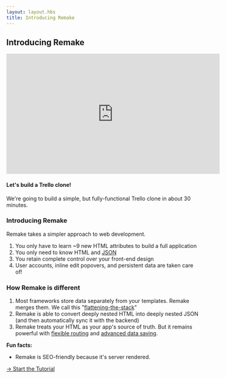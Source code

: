 ```yaml
---
layout: layout.hbs
title: Introducing Remake
---
```


## Introducing Remake

<iframe width="560" height="315" src="https://www.youtube.com/embed/w6SWp7TUKpg" frameborder="0" allow="accelerometer; autoplay; clipboard-write; encrypted-media; gyroscope; picture-in-picture" allowfullscreen></iframe>

#### Let's build a Trello clone!

We're going to build a simple, but fully-functional Trello clone in about 30 minutes.

### Introducing Remake

Remake takes a simpler approach to web development.

1. You only have to learn ~9 new HTML attributes to build a full application
2. You only need to know HTML and [JSON](https://www.w3schools.com/whatis/whatis_json.asp)
3. You retain complete control over your front-end design
4. User accounts, inline edit popovers, and persistent data are taken care of!

### How Remake is different

1. Most frameworks store data separately from your templates. Remake merges them. We call this "[flattening-the-stack](/flattening-the-stack)"
2. Remake is able to convert deeply nested HTML into deeply nested JSON (and then automatically sync it with the backend)
3. Remake treats your HTML as your app's source of truth. But it remains powerful with [flexible routing](/routing) and [advanced data saving](/saving). 

**Fun facts:** 

* Remake is SEO-friendly because it's server rendered. 

<div class="spacer--8"></div>

<a class="slanted-link" href="/installing-and-setting-up-remake/"><span>&rarr; Start the Tutorial</span></a>


